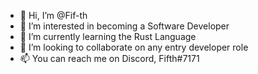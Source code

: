 - 👋 Hi, I’m @Fif-th
- 👀 I’m interested in becoming a Software Developer
- 🌱 I’m currently learning the Rust Language
- 💞️ I’m looking to collaborate on any entry developer role
- 📫 You can reach me on Discord, Fifth#7171

<!---
Fif-th/Fif-th is a ✨ special ✨ repository because its `README.md` (this file) appears on your GitHub profile.
You can click the Preview link to take a look at your changes.
--->
